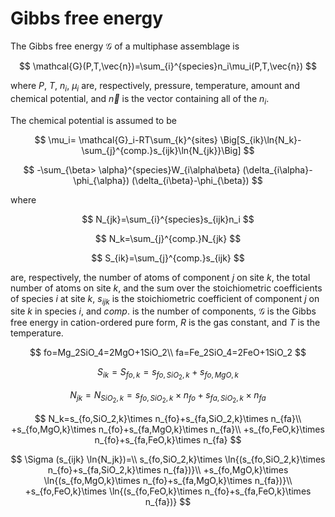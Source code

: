 # Gibbs free energy

The Gibbs free energy $\mathcal{G}$ of a multiphase assemblage is

$$
\mathcal{G}(P,T,\vec{n})=\sum_{i}^{species}n_i\mu_i(P,T,\vec{n})
$$

where $P$, $T$, $n_i$, $\mu_i$ are, respectively, pressure, temperature, amount and chemical potential, and $\vec{n}$ is the vector containing all of the $n_i$.

The chemical potential is assumed to be

$$
\mu_i=
\mathcal{G}_i-RT\sum_{k}^{sites}
\Big[S_{ik}\ln{N_k}-\sum_{j}^{comp.}s_{ijk}\ln{N_{jk}}\Big]
$$

$$
-\sum_{\beta> \alpha}^{species}W_{i\alpha\beta}
(\delta_{i\alpha}-\phi_{\alpha})
(\delta_{i\beta}-\phi_{\beta})
$$

where

$$
N_{jk}=\sum_{i}^{species}s_{ijk}n_i
$$

$$
N_k=\sum_{j}^{comp.}N_{jk}
$$

$$
S_{ik}=\sum_{j}^{comp.}s_{ijk}
$$

are, respectively, the number of atoms of component $j$ on site $k$, the total number of atoms on site $k$, and the sum over the stoichiometric coefficients of species $i$ at site $k$, $s_{ijk}$ is the stoichiometric coefficient of component $j$ on site $k$ in species $i$, and $comp.$ is the number of components, $\mathcal{G}$ is the Gibbs free energy in cation-ordered pure form, $R$ is the gas constant, and $T$ is the temperature.

$$
fo=Mg_2SiO_4=2MgO+1SiO_2\\
fa=Fe_2SiO_4=2FeO+1SiO_2
$$

$$
S_{ik}=S_{fo,k} = s_{fo,SiO_2,k}+s_{fo,MgO,k}
$$

$$
N_{jk}=N_{SiO_2,k}=s_{fo,SiO_2,k}\times n_{fo}+s_{fa,SiO_2,k}\times n_{fa}
$$

$$
N_k=s_{fo,SiO_2,k}\times n_{fo}+s_{fa,SiO_2,k}\times n_{fa}\\
+s_{fo,MgO,k}\times n_{fo}+s_{fa,MgO,k}\times n_{fa}\\
+s_{fo,FeO,k}\times n_{fo}+s_{fa,FeO,k}\times n_{fa}
$$

$$
\Sigma (s_{ijk} \ln{N_jk})=\\ s_{fo,SiO_2,k}\times \ln{(s_{fo,SiO_2,k}\times n_{fo}+s_{fa,SiO_2,k}\times n_{fa})}\\
+s_{fo,MgO,k}\times \ln{(s_{fo,MgO,k}\times n_{fo}+s_{fa,MgO,k}\times n_{fa})}\\
+s_{fo,FeO,k}\times \ln{(s_{fo,FeO,k}\times n_{fo}+s_{fa,FeO,k}\times n_{fa})}
$$


